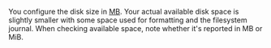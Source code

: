 You configure the disk size in [MB](/other/glossary.md#mb).
Your actual available disk space is slightly smaller
with some space used for formatting and the filesystem journal.
When checking available space, note whether it's reported in MB or MiB.
